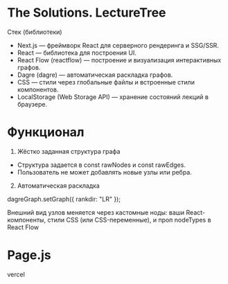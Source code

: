 # The Solutions. LectureTree

Стек (библиотеки)

- Next.js — фреймворк React для серверного рендеринга и SSG/SSR.
- React — библиотека для построения UI.
- React Flow (reactflow) — построение и визуализация интерактивных графов.
- Dagre (dagre) — автоматическая раскладка графов.
- CSS — стили через глобальные файлы и встроенные стили компонентов.
- LocalStorage (Web Storage API) — хранение состояний лекций в браузере.

# Функционал

1. Жёстко заданная структура графа

- Структура задается в const rawNodes и const rawEdges.
- Пользователь не может добавлять новые узлы или ребра.

2. Автоматическая раскладка

dagreGraph.setGraph({ rankdir: "LR" });

Внешний вид узлов меняется через кастомные ноды: ваши React-компоненты, стили CSS (или CSS-переменные), и проп nodeTypes в React Flow

# Page.js

vercel
